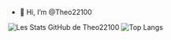 - 👋 Hi, I’m @Theo22100

![Les Stats GitHub de Theo22100](https://github-readme-stats.vercel.app/api?username=Theo22100&show_icons=true&theme=dark) ![Top Langs](https://github-readme-stats.vercel.app/api/top-langs/?username=Theo22100&layout=donut&theme=dark)




